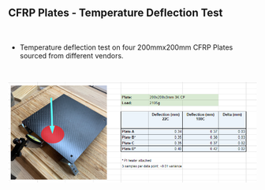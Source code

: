 ## CFRP Plates - Temperature Deflection Test

<br>

* Temperature deflection test on four 200mmx200mm CFRP Plates sourced from different vendors.  

<br>

![Deflection Test](/Images/deflection.png)    